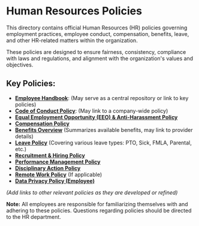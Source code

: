 # Human Resources Policies

This directory contains official Human Resources (HR) policies governing employment practices, employee conduct, compensation, benefits, leave, and other HR-related matters within the organization.

These policies are designed to ensure fairness, consistency, compliance with laws and regulations, and alignment with the organization's values and objectives.

## Key Policies:

*   [**Employee Handbook**](./EmployeeHandbook.md): (May serve as a central repository or link to key policies)
*   [**Code of Conduct Policy**](./CodeOfConductPolicy.md): (May link to a company-wide policy)
*   [**Equal Employment Opportunity (EEO) & Anti-Harassment Policy**](./EEO_AntiHarassmentPolicy.md)
*   [**Compensation Policy**](./CompensationPolicy.md)
*   [**Benefits Overview**](./BenefitsOverview.md) (Summarizes available benefits, may link to provider details)
*   [**Leave Policy**](./LeavePolicy.md) (Covering various leave types: PTO, Sick, FMLA, Parental, etc.)
*   [**Recruitment & Hiring Policy**](./RecruitmentHiringPolicy.md)
*   [**Performance Management Policy**](./PerformanceManagementPolicy.md)
*   [**Disciplinary Action Policy**](./DisciplinaryActionPolicy.md)
*   [**Remote Work Policy**](./RemoteWorkPolicy.md) (If applicable)
*   [**Data Privacy Policy (Employee)**](./DataPrivacyPolicy_Employee.md)

*(Add links to other relevant policies as they are developed or refined)*

**Note:** All employees are responsible for familiarizing themselves with and adhering to these policies. Questions regarding policies should be directed to the HR department. 